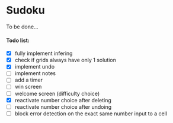 # Sudoku

To be done...


#### Todo list:
- [x] fully implement infering
- [x] check if grids always have only 1 solution
- [x] implement undo
- [ ] implement notes
- [ ] add a timer
- [ ] win screen
- [ ] welcome screen (difficulty choice)
- [x] reactivate number choice after deleting
- [ ] reactivate number choice after undoing
- [ ] block error detection on the exact same number input to a cell

